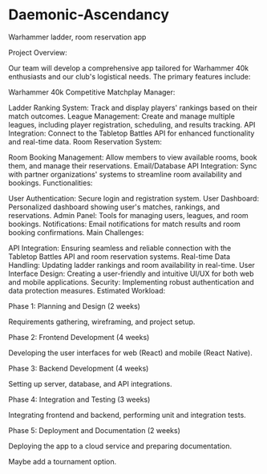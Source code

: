 # Daemonic-Ascendancy
Warhammer ladder, room reservation app

Project Overview:

Our team will develop a comprehensive app tailored for Warhammer 40k enthusiasts and our club's logistical needs. The primary features include:

Warhammer 40k Competitive Matchplay Manager:

Ladder Ranking System: Track and display players' rankings based on their match outcomes.
League Management: Create and manage multiple leagues, including player registration, scheduling, and results tracking.
API Integration: Connect to the Tabletop Battles API for enhanced functionality and real-time data.
Room Reservation System:

Room Booking Management: Allow members to view available rooms, book them, and manage their reservations.
Email/Database API Integration: Sync with partner organizations' systems to streamline room availability and bookings.
Functionalities:

User Authentication: Secure login and registration system.
User Dashboard: Personalized dashboard showing user's matches, rankings, and reservations.
Admin Panel: Tools for managing users, leagues, and room bookings.
Notifications: Email notifications for match results and room booking confirmations.
Main Challenges:

API Integration: Ensuring seamless and reliable connection with the Tabletop Battles API and room reservation systems.
Real-time Data Handling: Updating ladder rankings and room availability in real-time.
User Interface Design: Creating a user-friendly and intuitive UI/UX for both web and mobile applications.
Security: Implementing robust authentication and data protection measures.
Estimated Workload:

Phase 1: Planning and Design (2 weeks)

Requirements gathering, wireframing, and project setup.

Phase 2: Frontend Development (4 weeks)

Developing the user interfaces for web (React) and mobile (React Native).

Phase 3: Backend Development (4 weeks)

Setting up server, database, and API integrations.

Phase 4: Integration and Testing (3 weeks)

Integrating frontend and backend, performing unit and integration tests.

Phase 5: Deployment and Documentation (2 weeks)

Deploying the app to a cloud service and preparing documentation.

Maybe add a tournament option.
